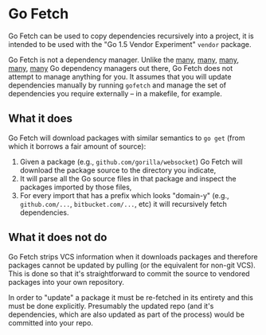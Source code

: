 # Go Fetch

Go Fetch can be used to copy dependencies recursively into a project, it is intended to be used with the "Go 1.5 Vendor Experiment" `vendor` package.

Go Fetch is not a dependency manager. Unlike the [many](https://github.com/tools/godep), [many](https://github.com/niemeyer/gopkg), [many](https://github.com/gpmgo/gopm), [many](https://github.com/mattn/gom), [many](https://github.com/nitrous-io/goop) Go dependency managers out there, Go Fetch does not attempt to manage anything for you. It assumes that you will update dependencies manually by running `gofetch` and manage the set of dependencies you require externally – in a makefile, for example.

## What it does

Go Fetch will download packages with similar semantics to `go get` (from which it borrows a fair amount of source):

1. Given a package (e.g., `github.com/gorilla/websocket`) Go Fetch will download the package source to the directory you indicate,
2. It will parse all the Go source files in that package and inspect the packages imported by those files,
3. For every import that has a prefix which looks "domain-y" (e.g., `github.com/...`, `bitbucket.com/...`, etc) it will recursively fetch dependencies.

## What it does not do

Go Fetch strips VCS information when it downloads packages and therefore packages cannot be updated by pulling (or the equivalent for non-git VCS). This is done so that it's straightforward to commit the source to vendored packages into your own repository.

In order to "update" a package it must be re-fetched in its entirety and this must be done explicitly. Presumably the updated repo (and it's dependencies, which are also updated as part of the process) would be committed into your repo.
